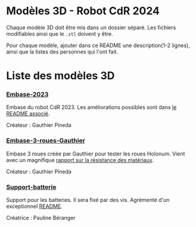 # Modèles 3D - Robot CdR 2024

Chaque modèle 3D doit être mis dans un dossier séparé. Les fichiers modifiables ainsi que le `.stl` doivent y être.

Pour chaque modèle, ajouter dans ce README une description(1-2 lignes), ainsi que la listes des personnes qui l'ont fait.

# Liste des modèles 3D

### [Embase-2023](./Embase-2023/)

Embase du robot CdR 2023. Les améliorations possibles sont dans [le README associé](./Embase-2023/README.md).

Créateur : Gauthier Pineda

### [Embase-3-roues-Gauthier](./Embase-3-roues-Gauthier/)

Embase 3 roues créée par Gauthier pour tester les roues Holonum. Vient avec un magnifique [rapport sur la résistance des matériaux](./Embase-3-roues-Gauthier/rapport_rdm.pdf).

Créateur : Gauthier Pineda

### [Support-batterie](./Support-batterie/)  

Support pour les batteries. Il sera fixé par des vis. Agrémenté d'un exceptionnel [README](./Support-batterie/README.pdf).

Créatrice : Pauline Béranger
